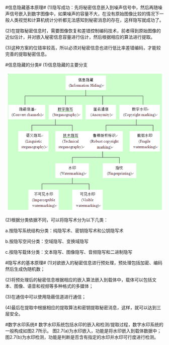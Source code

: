 #信息隐藏基本原理#
(1)隐写成功：先将秘密信息嵌入到噪声信号中，然后再随噪声信号嵌入到数字图像中，如果噪声的容量不大，在没有原始图像比较的情况下一般人类视觉和计算机统计分析都无法感知到秘密消息的存在，这样隐写就成功了。

(2)在提取秘密信息时，需要图像恢复和差错控制编码技术，前者得到原始图像的近似估计，并对嵌入秘密信息容量进行估计，然后根据相应的算法进行提取。

(3)这种方案的位错率较高，所以必须对秘密信息也进行低比率差错编码，才能较完善的提取秘密信息。

#信息隐藏的分类#
(1)信息隐藏的主要分支

![image](https://raw.githubusercontent.com/ismdeep/information_hiding_demo_4_jxust_is111/master/%E5%A4%8D%E4%B9%A0%E8%B5%84%E6%96%99/5c872089ae7d5f5092d87f685caf6ef6.gif)


(2)根据分类依据不同，可以将隐写术分为以下几类：

a.按隐写系统结构分类：纯隐写术、密钥隐写术和公钥隐写术

b.按隐写空间分类：空域隐写、变换域隐写

c.按隐写载体分类：文本隐写、图像隐写、音频隐写和二进制隐写

#隐写术的基本原理#
(1)对欲嵌入的秘密信息进行预处理，预处理包括加密、编码然后生成伪随机数；

(2)将预处理后的秘密信息根据相应的嵌入算法嵌入到载体中，载体可以包括文本、图像、语音和视频等多种格式的多媒体；

(3)在通信中可以使用隐蔽信道进行通信；

(4)最后在提取中根据相应的提取算法和密钥提取秘密消息，这样，就可以达到三层安全。

#数字水印系统#
数字水印系统包括水印的嵌入和检测/提取过程，数字水印系统的一般构成如图2.7所示。
图2.7(a)为水印嵌入，功能是将水印嵌入到载体数据中；图2.7(b)为水印检测，功能是判断是否含有指定的水印并水印可行度进行检测。



